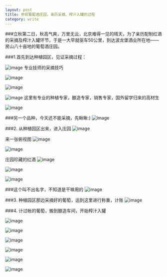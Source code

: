 ```yaml
---
layout: post
title: 参观葡萄酒庄园，亲历采摘、榨汁入罐的过程
category: write
---
```



###立秋第二日，秋高气爽，万里无云，北京难得一见的晴天，为了亲历配制红酒的采摘及榨汁入罐环节，于是一大早就驱车50公里，到达波龙堡酒业所在地——房山八十亩地的葡萄酒庄园。

###1.首先到达种植园区，见证采摘过程：

![image](/assets/post-images/2014-08-10-win1.JPG)
专业技师的采摘技巧

![image](/assets/post-images/2014-08-10-win2.JPG)

![image](/assets/post-images/2014-08-10-win3.JPG)

![image](/assets/post-images/2014-08-10-win4.JPG)
这里有专业的种植专家，酿造专家，销售专家，国外留学归来的高材生

![image](/assets/post-images/2014-08-10-win4-1.JPG)

###另一个品种，今天还不能采摘，先瞅瞅:)
![image](/assets/post-images/2014-08-10-win5.JPG)


###2. 从种植园区出来，进入庄园
![image](/assets/post-images/2014-08-10-win2-1.JPG)

来一张俯视图
![image](/assets/post-images/2014-08-10-win2-2.JPG)

![image](/assets/post-images/2014-08-10-win2-3.JPG)

庄园珍藏的红酒
![image](/assets/post-images/2014-08-10-win2-4.JPG)

![image](/assets/post-images/2014-08-10-win2-5.JPG)

![image](/assets/post-images/2014-08-10-win5-5.JPG)

###这个叫不出名字，不知道是干嘛用的
![image](/assets/post-images/2014-08-10-win6.JPG)

###3. 种植园区那边采摘好的葡萄，运到这里进行称重，计账
![image](/assets/post-images/2014-08-10-win3-1.JPG)

###4. 计过帐的葡萄，搬到酿造车间，开始榨汁入罐

![image](/assets/post-images/2014-08-10-win4-2.JPG)

![image](/assets/post-images/2014-08-10-win4-6.JPG)

![image](/assets/post-images/2014-08-10-win4-3.JPG)

![image](/assets/post-images/2014-08-10-win4-4.JPG)

![image](/assets/post-images/2014-08-10-win4-5.JPG)

![image](/assets/post-images/2014-08-10-win4-7.JPG)

